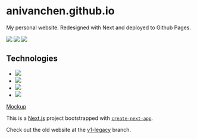 # anivanchen.github.io

My personal website. Redesigned with Next and deployed to Github Pages.

![](https://img.shields.io/github/v/release/anivanchen/anivanchen.github.io?style=for-the-badge)
![](https://img.shields.io/github/license/anivanchen/anivanchen.github.io?color=brightgreen&style=for-the-badge)
![](https://img.shields.io/github/workflow/status/anivanchen/anivanchen.github.io/Build%20and%20Deploy?style=for-the-badge)

## Technologies

- <img src="https://img.shields.io/badge/node.js-%2343853D.svg?style=for-the-badge&logo=node.js&logoColor=white">
- <img src="https://img.shields.io/badge/Next-black?style=for-the-badge&logo=next.js&logoColor=white">
- <img src="https://img.shields.io/badge/githubactions-%232671E5.svg?style=for-the-badge&logo=githubactions&logoColor=white">
- <img src="https://img.shields.io/badge/figma-%23F24E1E.svg?style=for-the-badge&logo=figma&logoColor=white">

[Mockup](https://www.figma.com/file/cIO9tcHHO3FtFmG3vBNw0P/Ivan-Chen?node-id=0%3A1)

This is a [Next.js](https://nextjs.org/) project bootstrapped with [`create-next-app`](https://github.com/vercel/next.js/tree/canary/packages/create-next-app).

Check out the old website at the [v1-legacy](https://github.com/anivanchen/anivanchen.github.io/tree/v1-legacy) branch.
